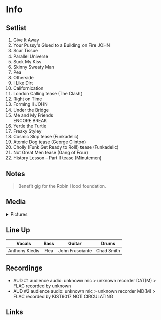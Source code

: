 # Info

## Setlist

1. Give It Away
2. Your Pussy's Glued to a Building on Fire JOHN
3. Scar Tissue
4. Parallel Universe
5. Suck My Kiss
6. Skinny Sweaty Man
7. Pea
8. Otherside
9. I Like Dirt
10. Californication
11. London Calling tease (The Clash)
12. Right on Time
13. Forming II JOHN
14. Under the Bridge
15. Me and My Friends
<br>ENCORE BREAK
16. Yertle the Turtle
17. Freaky Styley
18. Cosmic Slop tease  (Funkadelic)
19. Atomic Dog tease (George Clinton)
20. Cholly (Funk Get Ready to Roll!) tease (Funkadelic)
21. Not Great Men tease (Gang of Four)
22. History Lesson – Part II tease (Minutemen)

## Notes

> Benefit gig for the Robin Hood foundation.

## Media 

<details>
  <summary>Pictures</summary>
  <img alt="Setlist" title="Setlist" src="20010314.jpg" height="200" />
  <!--<img alt="Flyer" title="Flyer" src="_.jpg" height="200" />-->
</details>

## Line Up

| Vocals           | Bass          | Guitar          | Drums         |
| :-------------:  |:-------------:| --------------- |:-------------:|
| Anthony Kiedis   | Flea          | John Frusciante | Chad Smith    |

## Recordings

* AUD #1 audience audio: unknown mic > unknown recorder DAT(M) > FLAC recorded by unknown 
* AUD #2 audience audio: unknown mic > unknown recorder MD(M) > FLAC recorded by KIST9017 NOT CIRCULATING

## Links